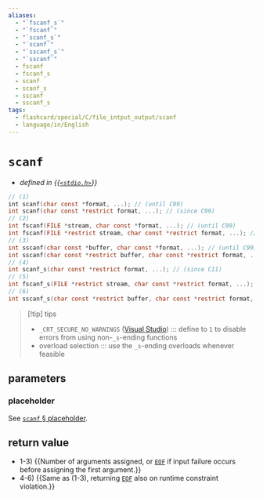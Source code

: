 ```yaml
---
aliases:
  - "`fscanf_s`"
  - "`fscanf`"
  - "`scanf_s`"
  - "`scanf`"
  - "`sscanf_s`"
  - "`sscanf`"
  - fscanf
  - fscanf_s
  - scanf
  - scanf_s
  - sscanf
  - sscanf_s
tags:
  - flashcard/special/C/file_intput_output/scanf
  - language/in/English
---
```


# `scanf`

- _defined in {{[`<stdio.h>`](../../../general/C%20file%20input_output.md)}}_ <!--SR:!2024-04-13,162,310-->

```C
// (1)
int scanf(char const *format, ...); // (until C99)
int scanf(char const *restrict format, ...); // (since C99)
// (2)
int fscanf(FILE *stream, char const *format, ...); // (until C99)
int fscanf(FILE *restrict stream, char const *restrict format, ...); // (since C99)
// (3)
int sscanf(char const *buffer, char const *format, ...); // (until C99)
int sscanf(char const *restrict buffer, char const *restrict format, ...); // (since C99)
// (4)
int scanf_s(char const *restrict format, ...); // (since C11)
// (5)
int fscanf_s(FILE *restrict stream, char const *restrict format, ...); // (since C11)
// (6)
int sscanf_s(char const *restrict buffer, char const *restrict format, ...); // (since C11)
```

> [!tip] tips
>
> - `_CRT_SECURE_NO_WARNINGS` ([Visual Studio](Visual%20Studio.md)) ::: define to `1` to disable errors from using non-`_s`-ending functions <!--SR:!2024-04-23,172,310!2024-05-17,196,310-->
> - overload selection ::: use the `_s`-ending overloads whenever feasible <!--SR:!2024-12-10,295,353-->

## parameters

### placeholder

See [`scanf` § placeholder](../../../general/scanf.md#placeholder).

## return value

- 1-3) {{Number of arguments assigned, or [`EOF`](../file%20input_output.md) if input failure occurs before assigning the first argument.}}
- 4-6) {{Same as (1-3), returning [`EOF`](../file%20input_output.md) also on runtime constraint violation.}} <!--SR:!2024-03-28,146,290!2024-05-15,194,310-->
